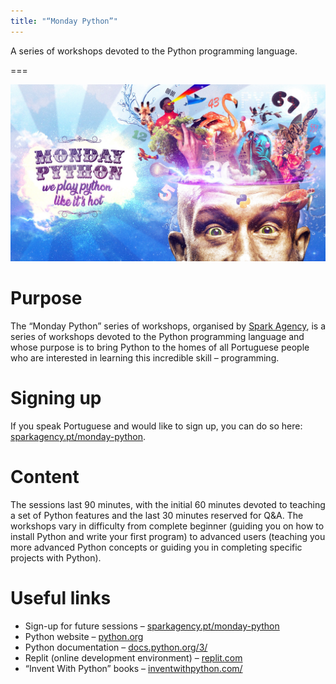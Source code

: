 ```yaml
---
title: "“Monday Python”"
---
```


A series of workshops devoted to the Python programming language.

===

![](_thumbnail.png "Original banner produced by Spark Agency")


# Purpose

The “Monday Python” series of workshops, organised by [Spark Agency](https://sparkagency.pt/),
is a series of workshops devoted to the Python programming language and whose purpose
is to bring Python to the homes of all Portuguese people who are interested in
learning this incredible skill – programming.


# Signing up

If you speak Portuguese and would like to sign up, you can do so here:
[sparkagency.pt/monday-python](http://sparkagency.pt/monday-python).


# Content

The sessions last 90 minutes, with the initial 60 minutes devoted to teaching a set of
Python features and the last 30 minutes reserved for Q&A.
The workshops vary in difficulty from complete beginner (guiding you on how to
install Python and write your first program) to advanced users (teaching you more advanced
Python concepts or guiding you in completing specific projects with Python).


# Useful links

 - Sign-up for future sessions – [sparkagency.pt/monday-python](http://sparkagency.pt/monday-python)
 - Python website – [python.org](https://python.org)
 - Python documentation – [docs.python.org/3/](https://docs.python.org/3/)
 - Replit (online development environment) – [replit.com](https://replit.com/)
 - “Invent With Python” books – [inventwithpython.com/](http://inventwithpython.com/)
